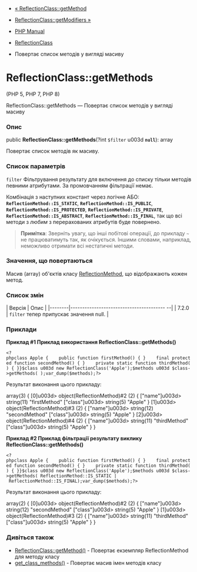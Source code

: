 - [« ReflectionClass::getMethod](reflectionclass.getmethod.md)
- [ReflectionClass::getModifiers »](reflectionclass.getmodifiers.md)

- [PHP Manual](index.md)
- [ReflectionClass](class.reflectionclass.md)
- Повертає список методів у вигляді масиву

# ReflectionClass::getMethods

(PHP 5, PHP 7, PHP 8)

ReflectionClass::getMethods — Повертає список методів у вигляді масиву

### Опис

public **ReflectionClass::getMethods**(?int `$filter` u003d **`null`**):
array

Повертає список методів як масиву.

### Список параметрів

`filter`
Фільтрування результату для включення до списку тільки методів
певними атрибутами. За промовчанням фільтрації немає.

Комбінація з наступних констант через логічне АБО:
**`ReflectionMethod::IS_STATIC`**, **`ReflectionMethod::IS_PUBLIC`**,
**`ReflectionMethod::IS_PROTECTED`**,
**`ReflectionMethod::IS_PRIVATE`**, **`ReflectionMethod::IS_ABSTRACT`**,
**`ReflectionMethod::IS_FINAL`**, так що всі методи з *любим* з
перерахованих атрибутів буде повернено.

> **Примітка**: Зверніть увагу, що інші побітові операції, до
> прикладу `~` не працюватимуть так, як очікується. Іншими словами,
> наприклад, неможливо отримати всі нестатичні методи.

### Значення, що повертаються

Масив (array) об'єктів класу
[ReflectionMethod](class.reflectionmethod.md), що відображають кожен
метод.

### Список змін

| Версія | Опис |
|--------|---------------------------------------- --|
| 7.2.0 | `filter` тепер припускає значення null. |

### Приклади

**Приклад #1 Приклад використання **ReflectionClass::getMethods()****

` <?phpclass Apple {    public function firstMethod() { }    final protected function secondMethod() { }    private static function thirdMethod() { }}$class u003d new ReflectionClass('Apple');$methods u003d $class->getMethods( );var_dump($methods);?> `

Результат виконання цього прикладу:

array(3) {
[0]u003d>
object(ReflectionMethod)#2 (2) {
["name"]u003d>
string(11) "firstMethod"
["class"]u003d>
string(5) "Apple"
}
[1]u003d>
object(ReflectionMethod)#3 (2) {
["name"]u003d>
string(12) "secondMethod"
["class"]u003d>
string(5) "Apple"
}
[2]u003d>
object(ReflectionMethod)#4 (2) {
["name"]u003d>
string(11) "thirdMethod"
["class"]u003d>
string(5) "Apple"
}
}

**Приклад #2 Приклад фільтрації результату виклику
**ReflectionClass::getMethods()****

` <?phpclass Apple {    public function firstMethod() { }    final protected function secondMethod() { }    private static function thirdMethod() { }}$class u003d new ReflectionClass('Apple');$methods u003d $class->getMethods( ReflectionMethod::IS_STATIC | ReflectionMethod::IS_FINAL);var_dump($methods);?> `

Результат виконання цього прикладу:

array(2) {
[0]u003d>
object(ReflectionMethod)#2 (2) {
["name"]u003d>
string(12) "secondMethod"
["class"]u003d>
string(5) "Apple"
}
[1]u003d>
object(ReflectionMethod)#3 (2) {
["name"]u003d>
string(11) "thirdMethod"
["class"]u003d>
string(5) "Apple"
}
}

### Дивіться також

- [ReflectionClass::getMethod()](reflectionclass.getmethod.md) -
Повертає екземпляр ReflectionMethod для методу класу
- [get_class_methods()](function.get-class-methods.md) - Повертає
масив імен методів класу
